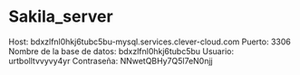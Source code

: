 #  Sakila_server

Host: bdxzlfnl0hkj6tubc5bu-mysql.services.clever-cloud.com
Puerto: 3306
Nombre de la base de datos: bdxzlfnl0hkj6tubc5bu
Usuario: urtbolltvvyvy4yr
Contraseña: NNwetQBHy7Q5l7eN0njj